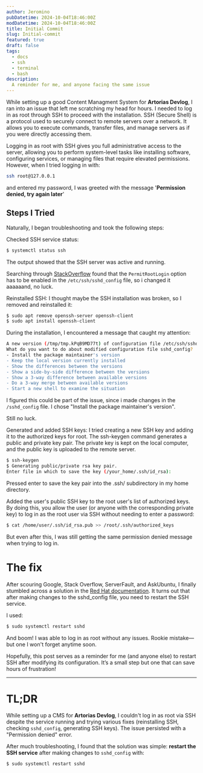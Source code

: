 ```yaml
---
author: Jeromino
pubDatetime: 2024-10-04T18:46:00Z
modDatetime: 2024-10-04T18:46:00Z
title: Initial Commit
slug: Initial-commit
featured: true
draft: false
tags:
  - docs
  - ssh
  - terminal
  - bash
description:
  A reminder for me, and anyone facing the same issue
---
```



While setting up a good Content Managment System for **Artorias Devlog**, I ran into an issue that left me scratching my head for hours. I needed to log in as root through SSH to proceed with the installation. SSH (Secure Shell) is a protocol used to securely connect to remote servers over a network. It allows you to execute commands, transfer files, and manage servers as if you were directly accessing them.

Logging in as root with SSH gives you full administrative access to the server, allowing you to perform system-level tasks like installing software, configuring services, or managing files that require elevated permissions. However, when I tried logging in with:
```bash
ssh root@127.0.0.1
```
and entered my password, I was greeted with the message '**Permission denied, try again later**'

## Steps I Tried
Naturally, I began troubleshooting and took the following steps:

Checked SSH service status:
```bash
$ systemctl status ssh
```
The output showed that the SSH server was active and running.

Searching through [StackOverflow](https://stackoverflow.com/) found that the `PermitRootLogin` option has to be enabled in the `/etc/ssh/sshd_config` file, so i changed it aaaaaand, no luck.

Reinstalled SSH: I thought maybe the SSH installation was broken, so I removed and reinstalled it:

```bash
$ sudo apt remove openssh-server openssh-client
$ sudo apt install openssh-client
```

During the installation, I encountered a message that caught my attention:

```bash
A new version (/tmp/tmp.kPqB9MD77t) of configuration file /etc/ssh/sshd_config is available, but the version installed currently has been locally modified.
What do you want to do about modified configuration file sshd_config?
- Install the package maintainer's version
- Keep the local version currently installed
- Show the differences between the versions
- Show a side-by-side difference between the versions
- Show a 3-way difference between available versions
- Do a 3-way merge between available versions
- Start a new shell to examine the situation
```
I figured this could be part of the issue, since i made changes in the `/sshd_config` file. I chose "Install the package maintainer's version".

Still no luck.

Generated and added SSH keys: I tried creating a new SSH key and adding it to the authorized keys for root.
The ssh-keygen command generates a public and private key pair. The private key is kept on the local computer, and the public key is uploaded to the remote server.

```bash
$ ssh-keygen
$ Generating public/private rsa key pair.
Enter file in which to save the key (/your_home/.ssh/id_rsa):
```
Pressed enter to save the key pair into the .ssh/ subdirectory in my home directory.

Added the user's public SSH key to the root user's list of authorized keys. By doing this, you allow the user (or anyone with the corresponding private key) to log in as the root user via SSH without needing to enter a password:

```bash
$ cat /home/user/.ssh/id_rsa.pub >> /root/.ssh/authorized_keys
```

But even after this, I was still getting the same permission denied message when trying to log in.

# The fix

After scouring Google, Stack Overflow, ServerFault, and AskUbuntu, I finally stumbled across a solution in the [Red Hat documentation](https://www.redhat.com/es/solutions/linux-standardization?sc_cid=7015Y0000045AZGQA2&gad_source=1&gclid=Cj0KCQjwpP63BhDYARIsAOQkATYH4rHZqT64_YI17dn5LR5-xABe4BWLOHUawVNhi_9bTJGZwIyKwfsaAuT8EALw_wcB). It turns out that after making changes to the sshd_config file, you need to restart the SSH service.

I used:

```bash
$ sudo systemctl restart sshd
```

And boom! I was able to log in as root without any issues. Rookie mistake—but one I won't forget anytime soon.

Hopefully, this post serves as a reminder for me (and anyone else) to restart SSH after modifying its configuration. It’s a small step but one that can save hours of frustration!

<Hr />

# TL;DR

While setting up a CMS for **Artorias Devlog**, I couldn't log in as root via SSH despite the service running and trying various fixes (reinstalling SSH, checking `sshd_config`, generating SSH keys). The issue persisted with a "Permission denied" error.

After much troubleshooting, I found that the solution was simple: **restart the SSH service** after making changes to `sshd_config` with:

```bash
$ sudo systemctl restart sshd




